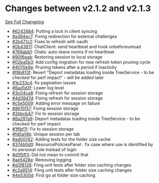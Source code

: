 # Changes between v2.1.2 and v2.1.3

[See Full Changelog](https://github.com/pydio/cells/compare/v2.1.2...v2.1.3)

- [#6242884](https://github.com/pydio/cells/commit/6242884f677548c9f9a00b3b76ffd5b8930c2d85): Putting a lock in client syncing
- [#a384ec7](https://github.com/pydio/cells/commit/a384ec70337bd4483418871592efeed1a229ffe7): Fixing redirection for external challenges
- [#2b471c2](https://github.com/pydio/cells/commit/2b471c2f19c1475a559173a34e50409ff598c307): Fixes to refresh with oauth
- [#0b43611](https://github.com/pydio/cells/commit/0b43611e90a87ba74227446126e9089e903569f5): ChatClient: send heartbeat and hook onbeforeunload
- [#769abb1](https://github.com/pydio/cells/commit/769abb1a9258a0bb17b7c318be2d822f3b590d6d): Chats: auto-leave rooms if no heartbeat
- [#90f6eab](https://github.com/pydio/cells/commit/90f6eab6ba60c20fb47adde54d7f4c2d15bb9e4a): Restoring session to local storage
- [#02ba5b3](https://github.com/pydio/cells/commit/02ba5b3db2a69b65cc090c6d51a68a9b4f076f78): Add config migration for new refresh token pruning cycle
- [#4070e9e](https://github.com/pydio/cells/commit/4070e9e83e5ce01735d43c2bb6f78d0af9277069): Pruning tokens after a period if inactivity
- [#f8b813f](https://github.com/pydio/cells/commit/f8b813fdc9f1c8e04d179c2e98664d7da11c09ee): Revert "Deport metadatas loading inside TreeService - to be checked for perf impact" - will be added later
- [#1e233c4](https://github.com/pydio/cells/commit/1e233c4785004460e39079c78c1241de380a83db): fix pagination issues
- [#6ad1d3f](https://github.com/pydio/cells/commit/6ad1d3f68b8d046fd8f26093a9cf0d98644477c8): Lower log level
- [#3c04ca8](https://github.com/pydio/cells/commit/3c04ca80b8477997dc17efddbc2b3317320f8cfe): Fixing refresh for session storage
- [#4d39d7d](https://github.com/pydio/cells/commit/4d39d7dd9e562d949049a778d997b0a3548c4f6a): Fixing refresh for session storage
- [#c5e5009](https://github.com/pydio/cells/commit/c5e5009d3711f709f57df3ed35e81cb98a023482): Adding error message on failure
- [#8615f57](https://github.com/pydio/cells/commit/8615f57c6572f9b547434b8f97d9ac72e034af64): Fixing session storage
- [#2bbcb47](https://github.com/pydio/cells/commit/2bbcb47f4cee458b711da7e7eb68ea1ae3e52cd1): Fix to session storage
- [#6a297a9](https://github.com/pydio/cells/commit/6a297a9369599bcbbc43c8b14fa7d577a0b3355e): Deport metadatas loading inside TreeService - to be checked for perf impact
- [#1ffbf11](https://github.com/pydio/cells/commit/1ffbf11b0df526fd5d784ceec0c86c56398297a6): Fix to session storage
- [#fd0a14b](https://github.com/pydio/cells/commit/fd0a14bc72088be41f626084193d606bdcee9650): Unique session per tab
- [#ad00742](https://github.com/pydio/cells/commit/ad00742dc2762f3da7f2ff9a86fe3cad916ab890): Adding tests for the folder size cache
- [#374b0d0](https://github.com/pydio/cells/commit/374b0d024bd9c58b4577d189778162acd74a6906): ResourcePoliciesPanel : fix case where use is identified by its personal role instead of login
- [#d1f5ff3](https://github.com/pydio/cells/commit/d1f5ff30854be023b4de8ac186118639c5e731df): Did not mean to commit that
- [#ae5428e](https://github.com/pydio/cells/commit/ae5428ea2b12b20e3f7fedac3794535ab0c4c401): Removing logging
- [#d3f8128](https://github.com/pydio/cells/commit/d3f8128f0906e5b05c72317f2688c26bc0464b56): Fiing unit tests after folder size caching changes
- [#c2a9514](https://github.com/pydio/cells/commit/c2a95141f285684cfeb7753306eb05e27e8ad11a): Fiing unit tests after folder size caching changes
- [#4e5300d](https://github.com/pydio/cells/commit/4e5300d08cf1abbce641d45e0f3751d70bd945d1): First go at folder size caching
